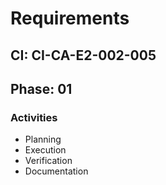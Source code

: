 # Requirements

## CI: CI-CA-E2-002-005
## Phase: 01

### Activities
- Planning
- Execution
- Verification
- Documentation

